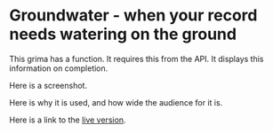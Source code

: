 # Groundwater - when your record needs watering on the ground

This grima has a function. It requires this from the API.
It displays this information on completion.

Here is a screenshot.

Here is why it is used, and how wide the audience for it is.

Here is a link to the [live version](Groundwater.php).

